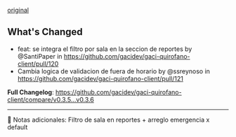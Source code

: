 [original](https://github.com/gacidev/gaci-quirofano-client/releases/tag/v0.3.6)

## What's Changed
* feat: se integra el filtro por sala en la seccion de reportes by @SantiPaper in https://github.com/gacidev/gaci-quirofano-client/pull/120
* Cambia logica de validacion de fuera de horario by @ssreynoso in https://github.com/gacidev/gaci-quirofano-client/pull/121


**Full Changelog**: https://github.com/gacidev/gaci-quirofano-client/compare/v0.3.5...v0.3.6

---

📝 Notas adicionales:
Filtro de sala en reportes + arreglo emergencia x default